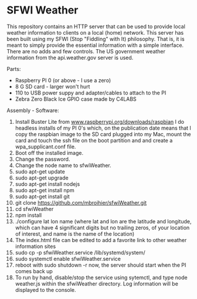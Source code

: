 # SFWI Weather

This repository contains an HTTP server that can be used to provide local weather information to clients on a local (home) network.  This server has been built using my SFWI (Stop "Fiddling" with It) philosophy.  That is, it is meant to simply provide the essential information with a simple interface.  There are no adds and few controls.  The US government weather information from the api.weather.gov server is used.

Parts:
  - Raspberry PI 0 (or above - I use a zero)
  - 8 G SD card - larger won't hurt
  - 110 to USB power suppy and adapter/cables to attach to the PI
  - Zebra Zero Black Ice GPIO case made by C4LABS

Assembly - Software:
  1)  Install Buster Lite from www.raspberrypi.org/downloads/raspbian
      I do headless installs of my PI 0's which, on the publication date
      means that I copy the raspbian image to the SD card plugged into my
      Mac, mount the card and touch the ssh file on the boot partition and
      and create a wpa_supplicant.conf file.
  2)  Boot off the installed image.
  3)  Change the password.
  4)  Change the node name to sfwiWeather.
  5)  sudo apt-get update
  6)  sudo apt-get upgrade
  7)  sudo apt-get install nodejs
  8)  sudo apt-get install npm
  9)  sudo apt-get install git
  10)  git clone https://github.com/mbroihier/sfwiWeather.git
  11) cd sfwiWeather
  12) npm install
  13) ./configure lat lon name (where lat and lon are the latitude and longitude, which can have 4 significant digits but no trailing zeros, of your location of interest, and name is the name of the location)
  14) The index.html file can be edited to add a favorite link to other weather information sites
  15) sudo cp -p sfwiWeather.service /lib/systemd/system/
  16) sudo systemctl enable sfwiWeather.service
  17) reboot with sudo shutdown -r now, the server should start when the PI comes back up
  18) To run by hand, disable/stop the service using sytemctl, and type node weather.js within the sfwiWeather directory.  Log information will be displayed to the console. 
  
